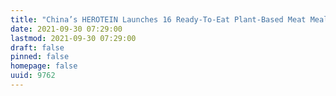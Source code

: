 ```yaml
---
title: "China’s HEROTEIN Launches 16 Ready-To-Eat Plant-Based Meat Meals with Iconic Specialty Foods Brand Butler & White’s"
date: 2021-09-30 07:29:00
lastmod: 2021-09-30 07:29:00
draft: false
pinned: false
homepage: false
uuid: 9762
---
```

